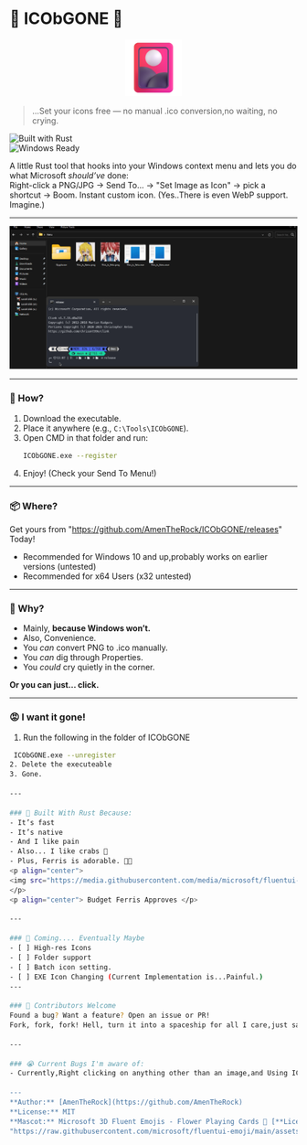 # 🎴 ICObGONE 🎴

<p align="center">
  <img src="https://raw.githubusercontent.com/microsoft/fluentui-emoji/main/assets/Flower%20playing%20cards/3D/flower_playing_cards_3d.png" width="100" alt="ICObGONE Logo">
</p>

> ...Set your icons free — no manual .ico conversion,no waiting, no crying.

![Built with Rust](https://img.shields.io/badge/Built_with-Rust-orange?logo=rust)  
![Windows Ready](https://img.shields.io/badge/Windows-10+-0078D6?logo=windows)

A little Rust tool that hooks into your Windows context menu and lets you do what Microsoft *should’ve* done:  
Right-click a PNG/JPG → Send To... → "Set Image as Icon" → pick a shortcut → Boom. Instant custom icon.
(Yes..There is even WebP support. Imagine.)

---

<p align="center">
  <img src="https://github.com/AmenTheRock/ICObGONE/blob/main/demo.gif" alt="Demo GIF">
</p>

---

### 🎴 How? 
1. Download the executable.  
2. Place it anywhere (e.g., `C:\Tools\ICObGONE`).  
3. Open CMD in that folder and run:  
   ```bash
   ICObGONE.exe --register
4. Enjoy! (Check your Send To Menu!)

---

### 📦 Where?
 Get yours from "https://github.com/AmenTheRock/ICObGONE/releases" Today!
- Recommended for Windows 10 and up,probably works on earlier versions (untested)
- Recommended for x64 Users (x32 untested)
 
---
### 🤨 Why?

- Mainly, **because Windows won’t.**  
- Also, Convenience.  
- You *can* convert PNG to .ico manually.
- You *can* dig through Properties.
- You *could* cry quietly in the corner.

**Or you can just... click.**

---

### 😡 I want it gone!
1. Run the following in the folder of ICObGONE 
  ```bash
   ICObGONE.exe --unregister
2. Delete the executeable
3. Gone.

---

### 🦀 Built With Rust Because:
- It’s fast  
- It’s native  
- And I like pain  
- Also... I like crabs 🦀
- Plus, Ferris is adorable. 🦀🦀
<p align="center">
  <img src="https://media.githubusercontent.com/media/microsoft/fluentui-emoji-animated/refs/heads/main/assets/Crab/animated/crab_animated.png" width="100" alt="Budget Ferris">
</p>
<p align="center"> Budget Ferris Approves </p>

---

### 🌟 Coming.... Eventually Maybe
- [ ] High-res Icons
- [ ] Folder support
- [ ] Batch icon setting.  
- [ ] EXE Icon Changing (Current Implementation is...Painful.)
---

### 👥 Contributors Welcome
Found a bug? Want a feature? Open an issue or PR!  
Fork, fork, fork! Hell, turn it into a spaceship for all I care,just say I inspired you somehow.

---

### 😭 Current Bugs I'm aware of:
- Currently,Right clicking on anything other than an image,and Using ICObGONE's option...May fail the detection of non image files,And...Results in ICObGONE trying to treat the target as a image,which may or may not cause the heat death of the universe.

---
**Author:** [AmenTheRock](https://github.com/AmenTheRock)  
**License:** MIT  
**Mascot:** Microsoft 3D Fluent Emojis - Flower Playing Cards 🎴 [**Licensed under the MIT License**]
"https://raw.githubusercontent.com/microsoft/fluentui-emoji/main/assets/Flower%20playing%20cards/3D/flower_playing_cards_3d.png"
